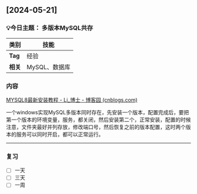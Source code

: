 ## [2024-05-21]

### 💡今日主题： 多版本MySQL共存

| **类别** | 技能          |
| -------- | ------------- |
| **Tag**  | 经验          |
| **相关** | MySQL、数据库 |

### 内容

[MYSQL8最新安装教程 - Li_博士 - 博客园 (cnblogs.com)](https://www.cnblogs.com/Dr-LiDaxia/p/18098733)

一个windows实现MySQL多版本同时存在，先安装一个版本，配置完成后，要把第一个版本的环境变量，服务，都关闭，然后安装第二个，正常安装，配置的时候注意，文件夹最好并列存放，修改端口号，然后恢复之前的版本配置，这时两个版本的服务可以同时开启，都可以正常运行。


----------

### 复习

- [ ] 一天
- [ ] 三天
- [ ] 一周